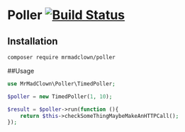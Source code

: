 # Poller [![Build Status](https://travis-ci.org/MrMadClown/Poller.svg?branch=master)](https://travis-ci.org/MrMadClown/Poller)

## Installation
```bash
composer require mrmadclown/poller
```
##Usage
```php
use MrMadClown\Poller\TimedPoller;

$poller = new TimedPoller(1, 10);

$result = $poller->run(function (){
    return $this->checkSomeThingMaybeMakeAnHTTPCall();
});
```
